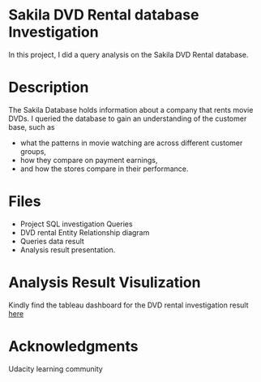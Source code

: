 # Sakila DVD Rental database Investigation
In this project, I did a query analysis on the Sakila DVD Rental database. 

# Description
The Sakila Database holds information about a company that rents movie DVDs. 
I queried the database to gain an understanding of the customer base, such as 
- what the patterns in movie watching are across different customer groups, 
- how they compare on payment earnings, 
- and how the stores compare in their performance.

# Files
- Project SQL investigation Queries
- DVD rental Entity Relationship diagram
- Queries data result
- Analysis result presentation.

# Analysis Result Visulization 
Kindly find the tableau dashboard for the DVD rental investigation result [here](https://public.tableau.com/app/profile/victor.oguche/viz/DVDRentalAnalysis/Dashboard1)

# Acknowledgments
Udacity learning community 


